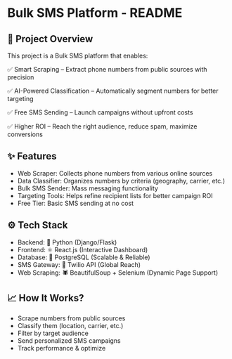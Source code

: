 # Bulk SMS Platform - README

## 📌 Project Overview
This project is a Bulk SMS platform that enables:

✅ Smart Scraping – Extract phone numbers from public sources with precision

✅ AI-Powered Classification – Automatically segment numbers for better targeting

✅ Free SMS Sending – Launch campaigns without upfront costs

✅ Higher ROI – Reach the right audience, reduce spam, maximize conversions

## ✨ Features

- Web Scraper: Collects phone numbers from various online sources
- Data Classifier: Organizes numbers by criteria (geography, carrier, etc.)
- Bulk SMS Sender: Mass messaging functionality
- Targeting Tools: Helps refine recipient lists for better campaign ROI
- Free Tier: Basic SMS sending at no cost

## ⚙️ Tech Stack
- Backend: 🐍 Python (Django/Flask)
- Frontend: ⚛️ React.js (Interactive Dashboard)
- Database: 🐘 PostgreSQL (Scalable & Reliable)
- SMS Gateway: 📡 Twilio API (Global Reach)
- Web Scraping: 🕷️ BeautifulSoup + Selenium (Dynamic Page Support)

## 📈 How It Works?

- Scrape numbers from public sources
- Classify them (location, carrier, etc.)
- Filter by target audience
- Send personalized SMS campaigns
- Track performance & optimize
